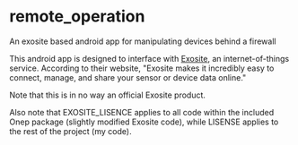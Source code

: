 # remote_operation
An exosite based android app for manipulating devices behind a firewall

This android app is designed to interface with <a href="http://exosite.com/">Exosite</a>, an internet-of-things service. According to their website, "Exosite makes it incredibly easy to connect, manage, and share your sensor or device data online."

Note that this is in no way an official Exosite product.

Also note that EXOSITE_LISENCE applies to all code within the included Onep package (slightly modified Exosite code), while LISENSE applies to the rest of the project (my code).
